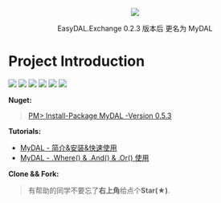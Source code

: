 <p align="center">
  <img src="https://github.com/liumeng0403/MyDAL/blob/master/MyDAL/Others/MyDAL.png">
  <p align="center">
    EasyDAL.Exchange 0.2.3 版本后 更名为 MyDAL
  </p>
</p>

# Project Introduction 

[![](https://img.shields.io/badge/Download-1,761-golden.svg)](https://www.nuget.org/profiles/Meng.NET)
[![](https://img.shields.io/badge/Star-12-yellow.svg)](https://github.com/liumeng0403/MyDAL/stargazers)
[![](https://img.shields.io/badge/Fork-3-orange.svg)](https://github.com/liumeng0403/MyDAL/network/members)
[![](https://img.shields.io/badge/Apache-2.0-blue.svg)](https://github.com/liumeng0403/MyDAL/blob/master/License)
[![](https://img.shields.io/badge/MySQL-5.7.21-purple.svg)](https://www.cnblogs.com/Meng-NET/p/9831746.html)
[![](https://img.shields.io/badge/Nuget-0.5.3-green.svg)](https://www.nuget.org/packages/MyDAL/)

<b>Nuget:</b>
><a href="https://www.nuget.org/packages/MyDAL/" target="_blank">PM> Install-Package MyDAL -Version 0.5.3</a>

<b>Tutorials:</b><br/>
* <a href="https://www.cnblogs.com/Meng-NET/p/9831746.html" target="_blank">MyDAL - 简介&安装&快速使用</a>
* <a href="https://www.cnblogs.com/Meng-NET/p/9978336.html" target="_blank">MyDAL - .Where() & .And() & .Or() 使用</a>

<b>Clone && Fork:</b>
>有帮助的同学不要忘了<b>右上角</b>给点个<b>Star(★)</b>.
